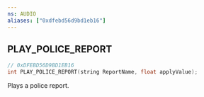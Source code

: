```yaml
---
ns: AUDIO
aliases: ["0xdfebd56d9bd1eb16"]
---
```

## PLAY_POLICE_REPORT

```c
// 0xDFEBD56D9BD1EB16
int PLAY_POLICE_REPORT(string ReportName, float applyValue);
```

Plays a police report.

